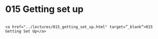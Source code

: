 # 015 Getting set up

```{admonition} Click link below to view slides in new tab

<a href="../lectures/015_getting_set_up.html" target=”_blank”>015 Getting Set Up</a>

```
